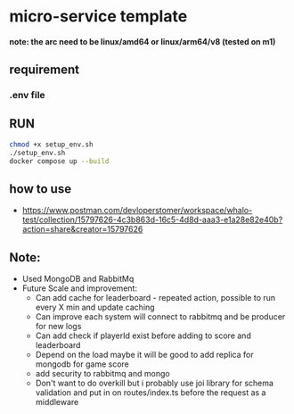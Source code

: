 # micro-service template
#### note: the arc need to be linux/amd64 or linux/arm64/v8 (tested on m1)
## requirement
### .env file
## RUN

```bash
chmod +x setup_env.sh
./setup_env.sh
docker compose up --build
```

## how to use
* https://www.postman.com/devloperstomer/workspace/whalo-test/collection/15797626-4c3b863d-16c5-4d8d-aaa3-e1a28e82e40b?action=share&creator=15797626


## Note:
* Used MongoDB and RabbitMq
* Future Scale and improvement:
    * Can add cache for leaderboard - repeated action, possible to run every X min and update caching
    * Can improve each system will connect to rabbitmq and be producer for new logs
    * Can add check if playerId exist before adding to score and leaderboard
    * Depend on the load maybe it will be good to add replica for mongodb for game score
    * add security to rabbitmq and mongo
    * Don't want to do overkill but i probably use joi library for schema validation and put in on routes/index.ts before the request as a middleware
